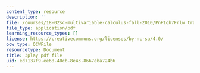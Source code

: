 ```yaml
---
content_type: resource
description: ''
file: /courses/18-02sc-multivariable-calculus-fall-2010/PnPIqh7Frlw_transcript.pdf
file_type: application/pdf
learning_resource_types: []
license: https://creativecommons.org/licenses/by-nc-sa/4.0/
ocw_type: OCWFile
resourcetype: Document
title: 3play pdf file
uid: ed7137f9-ee68-40cb-8e43-8667eba724b6
---
```

